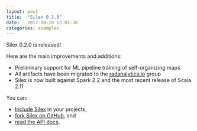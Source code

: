 ```yaml
---
layout: post
title:  "Silex 0.2.0"
date:   2017-08-10 13:01:38
categories: examples
---
```


Silex 0.2.0 is released!

Here are the main improvements and additions:

* Preliminary support for ML pipeline training of self-organizing maps
* All artifacts have been migrated to the [radanalytics.io](radanalytics.io) group
* Silex is now built against Spark 2.2 and the most recent release of Scala 2.11

You can:

* [Include Silex](https://silex.radanalytics.io/coordinates/) in your projects,
* [fork Silex on GitHub](https://github.com/radanalyticsio/silex), and
* [read the API docs](https://silex.radanalytics.io/latest/api/).